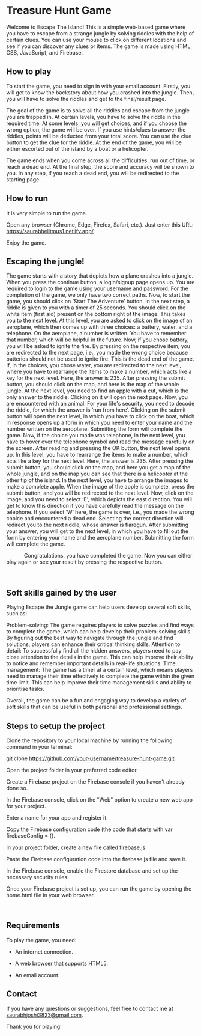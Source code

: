 # Treasure Hunt Game




Welcome to Escape The Island! This is a simple web-based game where you have to escape from a strange jungle by solving riddles with the help of certain clues. You can use your mouse to click on different locations and see if you can discover any clues or items. The game is made using HTML, CSS, JavaScript, and Firebase.




## How to play




To start the game, you need to sign in with your email account. Firstly, you will get to know the backstory about how you crashed into the jungle. Then, you will have to solve the riddles and get to the final/result page.




The goal of the game is to solve all the riddles and escape from the jungle you are trapped in. At certain levels, you have to solve the riddle in the required time. At some levels, you will get choices, and if you choose the wrong option, the game will be over. If you use hints/clues to answer the riddles, points will be deducted from your total score. You can use the clue button to get the clue for the riddle. At the end of the game, you will be either escorted out of the island by a boat or a helicopter.




The game ends when you come across all the difficulties, run out of time, or reach a dead end. At the final step, the score and accuracy will be shown to you. In any step, if you reach a dead end, you will be redirected to the starting page.




## How to run




It is very simple to run the game.

Open any browser (Chrome, Edge, Firefox, Safari, etc.).
Just enter this URL: https://saurabhelitmus1.netlify.app/

Enjoy the game.




## Escaping the jungle!

The game starts with a story that depicts how a plane crashes into a jungle. When you press the continue button, a login/signup page opens up. You are required to login to the game using your username and password. For the completion of the game, we only have two correct paths. Now, to start the game, you should click on ‘Start The Adventure’ button. In the next step, a riddle is given to you with a timer of 25 seconds. You should click on the white item (first aid) present on the bottom right of the image. This takes you to the next level. At this level, you are asked to click on the image of an aeroplane, which then comes up with three choices: a battery, water, and a telephone. On the aeroplane, a number is written. You have to remember that number, which will be helpful in the future. Now, if you chose battery, you will be asked to ignite the fire. By pressing on the respective item, you are redirected to the next page, i.e., you made the wrong choice because batteries should not be used to ignite fire. This is the dead end of the game. If, in the choices, you chose water, you are redirected to the next level, where you have to rearrange the items to make a number, which acts like a key for the next level. Here, the answer is 235. After pressing the submit button, you should click on the map, and here is the map of the whole jungle. At the next level, you need to find an apple with a cut, which is the only answer to the riddle. Clicking on it will open the next page. Now, you are encountered with an animal. For your life's security, you need to decode the riddle, for which the answer is ‘run from here’. Clicking on the submit button will open the next level, in which you have to click on the boat, which in response opens up a form in which you need to enter your name and the number written on the aeroplane. Submitting the form will complete the game.
Now, if the choice you made was telephone, in the next level, you have to hover over the telephone symbol and read the message carefully on the screen. After reading and pressing the OK button, the next level opens up. In this level, you have to rearrange the items to make a number, which acts like a key for the next level. Here, the answer is 235. After pressing the submit button, you should click on the map, and here you get a map of the whole jungle, and on the map you can see that there is a helicopter at the other tip of the island. In the next level, you have to arrange the images to make a complete apple. When the image of the apple is complete, press the submit button, and you will be redirected to the next level. Now, click on the image, and you need to select ‘E', which depicts the east direction. You will get to know this direction if you have carefully read the message on the telephone. If you select ‘W’ here, the game is over, i.e., you made the wrong choice and encountered a dead end. Selecting the correct direction will redirect you to the next riddle, whose answer is flaregun. After submitting your answer, you will get to the next level, in which you have to fill out the form by entering your name and the aeroplane number. Submitting the form will complete the game.

            Congratulations, you have completed the game. Now you can either play again or see your result by pressing the respective button.

 

## Soft skills gained by the user

Playing Escape the Jungle game can help users develop several soft skills, such as:

Problem-solving: The game requires players to solve puzzles and find ways to complete the game, which can help develop their problem-solving skills. By figuring out the best way to navigate through the jungle and find solutions, players can enhance their critical thinking skills.
Attention to detail: To successfully find all the hidden answers, players need to pay close attention to the details in the game. This can help improve their ability to notice and remember important details in real-life situations.
Time management: The game has a timer at a certain level, which means players need to manage their time effectively to complete the game within the given time limit. This can help improve their time management skills and ability to prioritise tasks.

Overall, the game can be a fun and engaging way to develop a variety of soft skills that can be useful in both personal and professional settings.




## Steps to setup the project

Clone the repository to your local machine by running the following command in your terminal:

git clone https://github.com/your-username/treasure-hunt-game.git

Open the project folder in your preferred code editor.

Create a Firebase project on the Firebase console if you haven't already done so.

In the Firebase console, click on the "Web" option to create a new web app for your project.

Enter a name for your app and register it.

Copy the Firebase configuration code (the code that starts with var firebaseConfig = {).

In your project folder, create a new file called firebase.js.

Paste the Firebase configuration code into the firebase.js file and save it.

In the Firebase console, enable the Firestore database and set up the necessary security rules.

Once your Firebase project is set up, you can run the game by opening the home.html file in your web browser.

 

## Requirements




To play the game, you need:

- An internet connection.

- A web browser that supports HTML5.

- An email account.




## Contact




If you have any questions or suggestions, feel free to contact me at saurabhjoshi3823@gmail.com.




Thank you for playing!
